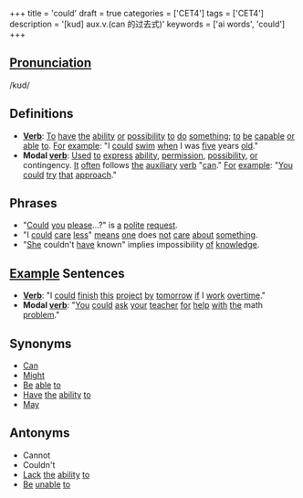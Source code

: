 +++
title = 'could'
draft = true
categories = ['CET4']
tags = ['CET4']
description = '[kud] aux.v.(can 的过去式)'
keywords = ['ai words', 'could']
+++

## [Pronunciation](/en/post/pronunciation/)
/kʊd/

## Definitions
- **[Verb](/en/post/verb/)**: [To](/en/post/to/) [have](/en/post/have/) [the](/en/post/the/) [ability](/en/post/ability/) [or](/en/post/or/) [possibility](/en/post/possibility/) [to](/en/post/to/) [do](/en/post/do/) [something](/en/post/something/); [to](/en/post/to/) [be](/en/post/be/) [capable](/en/post/capable/) [or](/en/post/or/) [able](/en/post/able/) [to](/en/post/to/). [For](/en/post/for/) [example](/en/post/example/): "I [could](/en/post/could/) [swim](/en/post/swim/) [when](/en/post/when/) I was [five](/en/post/five/) years [old](/en/post/old/)."
- **Modal [verb](/en/post/verb/)**: [Used](/en/post/used/) [to](/en/post/to/) [express](/en/post/express/) [ability](/en/post/ability/), [permission](/en/post/permission/), [possibility](/en/post/possibility/), [or](/en/post/or/) contingency. [It](/en/post/it/) [often](/en/post/often/) follows [the](/en/post/the/) [auxiliary](/en/post/auxiliary/) [verb](/en/post/verb/) "[can](/en/post/can/)." [For](/en/post/for/) [example](/en/post/example/): "[You](/en/post/you/) [could](/en/post/could/) [try](/en/post/try/) [that](/en/post/that/) [approach](/en/post/approach/)."

## Phrases
- "[Could](/en/post/could/) [you](/en/post/you/) [please](/en/post/please/)...?" is [a](/en/post/a/) [polite](/en/post/polite/) [request](/en/post/request/).
- "I [could](/en/post/could/) [care](/en/post/care/) [less](/en/post/less/)" [means](/en/post/means/) [one](/en/post/one/) does [not](/en/post/not/) [care](/en/post/care/) [about](/en/post/about/) [something](/en/post/something/).
- "[She](/en/post/she/) couldn't [have](/en/post/have/) known" implies impossibility [of](/en/post/of/) [knowledge](/en/post/knowledge/).

## [Example](/en/post/example/) Sentences
- **[Verb](/en/post/verb/)**: "I [could](/en/post/could/) [finish](/en/post/finish/) [this](/en/post/this/) [project](/en/post/project/) [by](/en/post/by/) [tomorrow](/en/post/tomorrow/) [if](/en/post/if/) I [work](/en/post/work/) [overtime](/en/post/overtime/)."
- **Modal [verb](/en/post/verb/)**: "[You](/en/post/you/) [could](/en/post/could/) [ask](/en/post/ask/) [your](/en/post/your/) [teacher](/en/post/teacher/) [for](/en/post/for/) [help](/en/post/help/) [with](/en/post/with/) [the](/en/post/the/) math [problem](/en/post/problem/)."

## Synonyms
- [Can](/en/post/can/)
- [Might](/en/post/might/)
- [Be](/en/post/be/) [able](/en/post/able/) [to](/en/post/to/)
- [Have](/en/post/have/) [the](/en/post/the/) [ability](/en/post/ability/) [to](/en/post/to/)
- [May](/en/post/may/)

## Antonyms
- Cannot
- Couldn't
- [Lack](/en/post/lack/) [the](/en/post/the/) [ability](/en/post/ability/) [to](/en/post/to/)
- [Be](/en/post/be/) [unable](/en/post/unable/) [to](/en/post/to/)

